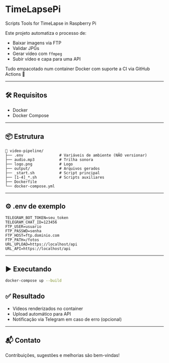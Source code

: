 # TimeLapsePi
Scripts Tools for TimeLapse in Raspberry Pi

Este projeto automatiza o processo de:
- Baixar imagens via FTP
- Validar JPGs
- Gerar vídeo com `ffmpeg`
- Subir vídeo e capa para uma API

Tudo empacotado num container Docker com suporte a CI via GitHub Actions 🚀

---

## 🛠 Requisitos
- Docker
- Docker Compose

---

## 📦 Estrutura
```
📁 video-pipeline/
├── .env                # Variáveis de ambiente (NÃO versionar)
├── audio.mp3           # Trilha sonora
├── logo.png            # Logo
├── output/             # Arquivos gerados
├── _start.sh           # Script principal
├── [1-4]_*.sh          # Scripts auxiliares
├── Dockerfile
└── docker-compose.yml
```

---

## ⚙️ .env de exemplo
```env
TELEGRAM_BOT_TOKEN=seu_token
TELEGRAM_CHAT_ID=123456
FTP_USER=usuario
FTP_PASSWD=senha
FTP_HOST=ftp.dominio.com
FTP_PATH=/fotos
URL_UPLOAD=https://localhost/api
URL_API=https://localhost/api
```

---

## ▶️ Executando
```bash
docker-compose up --build
```

## ✅ Resultado
- Vídeos renderizados no container
- Upload automático para API
- Notificação via Telegram em caso de erro (opcional)

---

## 📬 Contato
Contribuições, sugestões e melhorias são bem-vindas!
